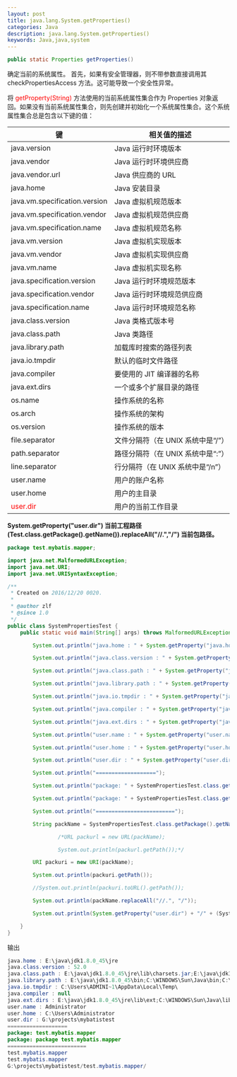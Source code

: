 ```yaml
---
layout: post
title: java.lang.System.getProperties()
categories: Java
description: java.lang.System.getProperties()
keywords: Java,java,system
---
```

```java
public static Properties getProperties()
```
确定当前的系统属性。 
首先，如果有安全管理器，则不带参数直接调用其 checkPropertiesAccess 方法。这可能导致一个安全性异常。

将 <font color='red'>getProperty(String)</font> 方法使用的当前系统属性集合作为 Properties 对象返回。如果没有当前系统属性集合，则先创建并初始化一个系统属性集合。这个系统属性集合总是包含以下键的值： 

| 键  | 相关值的描述  |
| ------------ | ------------ |
| java.version  | Java 运行时环境版本  |
| java.vendor  | Java 运行时环境供应商  |
| java.vendor.url  | Java 供应商的 URL  |
| java.home  | Java 安装目录  |
| java.vm.specification.version  | Java 虚拟机规范版本  |
| java.vm.specification.vendor  | Java 虚拟机规范供应商  |
| java.vm.specification.name  | Java 虚拟机规范名称  |
|  java.vm.version | Java 虚拟机实现版本  |
| java.vm.vendor  | Java 虚拟机实现供应商  |
| java.vm.name  |Java 虚拟机实现名称   |
| java.specification.version  | Java 运行时环境规范版本  |
| java.specification.vendor  |  Java 运行时环境规范供应商 |
| java.specification.name  | Java 运行时环境规范名称  |
|  java.class.version |  Java 类格式版本号 |
| java.class.path  | Java 类路径  |
| java.library.path  | 加载库时搜索的路径列表  |
| java.io.tmpdir  | 默认的临时文件路径  |
| java.compiler  | 要使用的 JIT 编译器的名称  |
| java.ext.dirs  | 一个或多个扩展目录的路径  |
| os.name  | 操作系统的名称  |
| os.arch  | 操作系统的架构  |
| os.version  | 操作系统的版本  |
| file.separator  | 文件分隔符（在 UNIX 系统中是“/”）  |
| path.separator  | 路径分隔符（在 UNIX 系统中是“:”）  |
| line.separator  |  行分隔符（在 UNIX 系统中是“/n”） |
| user.name  | 用户的账户名称  |
| user.home  | 用户的主目录  |
| <font color='red'>user.dir</font>  |  用户的当前工作目录 |

**System.getProperty("user.dir")  当前工程路径**
**(Test.class.getPackage().getName()).replaceAll("//.","/")   当前包路径。**

```java
package test.mybatis.mapper;

import java.net.MalformedURLException;
import java.net.URI;
import java.net.URISyntaxException;

/**
 * Created on 2016/12/20 0020.
 *
 * @author zlf
 * @since 1.0
 */
public class SystemPropertiesTest {
    public static void main(String[] args) throws MalformedURLException, URISyntaxException {

        System.out.println("java.home : " + System.getProperty("java.home"));

        System.out.println("java.class.version : " + System.getProperty("java.class.version"));

        System.out.println("java.class.path : " + System.getProperty("java.class.path"));

        System.out.println("java.library.path : " + System.getProperty("java.library.path"));

        System.out.println("java.io.tmpdir : " + System.getProperty("java.io.tmpdir"));

        System.out.println("java.compiler : " + System.getProperty("java.compiler"));

        System.out.println("java.ext.dirs : " + System.getProperty("java.ext.dirs"));

        System.out.println("user.name : " + System.getProperty("user.name"));

        System.out.println("user.home : " + System.getProperty("user.home"));

        System.out.println("user.dir : " + System.getProperty("user.dir"));

        System.out.println("===================");

        System.out.println("package: " + SystemPropertiesTest.class.getPackage().getName());

        System.out.println("package: " + SystemPropertiesTest.class.getPackage().toString());

        System.out.println("=========================");

        String packName = SystemPropertiesTest.class.getPackage().getName();

                /*URL packurl = new URL(packName);

                System.out.println(packurl.getPath());*/

        URI packuri = new URI(packName);

        System.out.println(packuri.getPath());

        //System.out.println(packuri.toURL().getPath());

        System.out.println(packName.replaceAll("//.", "/"));

        System.out.println(System.getProperty("user.dir") + "/" + (SystemPropertiesTest.class.getPackage().getName()).replaceAll("//.", "/") + "/");

    }
}

```

输出
```java
java.home : E:\java\jdk1.8.0_45\jre
java.class.version : 52.0
java.class.path : E:\java\jdk1.8.0_45\jre\lib\charsets.jar;E:\java\jdk1.8.0_45\jre\lib\deploy.jar;E:\java\jdk1.8.0_45\jre\lib\ext\access-bridge-64.jar;E:\java\jdk1.8.0_45\jre\lib\ext\cldrdata.jar;E:\java\jdk1.8.0_45\jre\lib\ext\dnsns.jar;E:\java\jdk1.8.0_45\jre\lib\ext\jaccess.jar;E:\java\jdk1.8.0_45\jre\lib\ext\jfxrt.jar;E:\java\jdk1.8.0_45\jre\lib\ext\localedata.jar;E:\java\jdk1.8.0_45\jre\lib\ext\nashorn.jar;E:\java\jdk1.8.0_45\jre\lib\ext\sunec.jar;E:\java\jdk1.8.0_45\jre\lib\ext\sunjce_provider.jar;E:\java\jdk1.8.0_45\jre\lib\ext\sunmscapi.jar;E:\java\jdk1.8.0_45\jre\lib\ext\sunpkcs11.jar;E:\java\jdk1.8.0_45\jre\lib\ext\zipfs.jar;E:\java\jdk1.8.0_45\jre\lib\javaws.jar;E:\java\jdk1.8.0_45\jre\lib\jce.jar;E:\java\jdk1.8.0_45\jre\lib\jfr.jar;E:\java\jdk1.8.0_45\jre\lib\jfxswt.jar;E:\java\jdk1.8.0_45\jre\lib\jsse.jar;E:\java\jdk1.8.0_45\jre\lib\management-agent.jar;E:\java\jdk1.8.0_45\jre\lib\plugin.jar;E:\java\jdk1.8.0_45\jre\lib\resources.jar;E:\java\jdk1.8.0_45\jre\lib\rt.jar;G:\projects\mybatistest\build\classes\test;G:\projects\mybatistest\build\classes\main;G:\projects\mybatistest\build\resources\main;G:\FileGradle\.gradle\caches\modules-2\files-2.1\log4j\log4j\1.2.16\7999a63bfccbc7c247a9aea10d83d4272bd492c6\log4j-1.2.16.jar;G:\FileGradle\.gradle\caches\modules-2\files-2.1\org.mybatis\mybatis\3.2.6\4c53554a5f32a4315eeb4dbf74faf49cec449f5f\mybatis-3.2.6.jar;G:\FileGradle\.gradle\caches\modules-2\files-2.1\mysql\mysql-connector-java\5.1.18\85dfedad243dc0303ad7ae3a323c39421d220690\mysql-connector-java-5.1.18.jar;G:\FileGradle\.gradle\caches\modules-2\files-2.1\junit\junit\4.12\2973d150c0dc1fefe998f834810d68f278ea58ec\junit-4.12.jar;G:\FileGradle\.gradle\caches\modules-2\files-2.1\org.mybatis\mybatis-spring\1.3.0\d1dbdc46cac543447ffd5aeda59f1a9bb34f0912\mybatis-spring-1.3.0.jar;G:\FileGradle\.gradle\caches\modules-2\files-2.1\org.hamcrest\hamcrest-core\1.3\42a25dc3219429f0e5d060061f71acb49bf010a0\hamcrest-core-1.3.jar;E:\Program Files (x86)\JetBrains\IntelliJ IDEA 2016.3\lib\idea_rt.jar;G:\ideaconfig\.IntelliJIdea2016.1\system\groovyHotSwap\gragent.jar
java.library.path : E:\java\jdk1.8.0_45\bin;C:\WINDOWS\Sun\Java\bin;C:\WINDOWS\system32;C:\WINDOWS;F:\android\SDK\platform-tools;F:\nexus-2.3.1-01-bundle\nexus-2.3.1-01\bin;C:\ProgramData\Oracle\Java\javapath;F:\oracle\product\10.2.0\db_2\bin;C:\WINDOWS\system32;C:\WINDOWS;C:\WINDOWS\System32\Wbem;C:\WINDOWS\System32\WindowsPowerShell\v1.0\;E:\java\jdk1.8.0_45\bin;E:\java\jdk1.8.0_45\jre\bin;E:\Program Files (x86)\MySQL\MySQL Server 5.5\bin;F:\apache-maven-3.1.1\bin;F:\gradle-2.5-all\bin;E:\Program Files\TortoiseSVN\bin;F:\groovy-2.4.4\bin;C:\Program Files (x86)\NVIDIA Corporation\PhysX\Common;e:\Program Files (x86)\Git\cmd;F:\lib\spring-boot-cli-1.3.5.RELEASE-bin\spring-1.3.5.RELEASE\bin;C:\Program Files\nodejs\;F:\android\SDK\tools;D:\React_Native\watchman;C:\Users\Administrator\AppData\Local\Programs\Python\Python35\Scripts\;C:\Users\Administrator\AppData\Local\Programs\Python\Python35\;C:\Users\Administrator\AppData\Roaming\npm;.
java.io.tmpdir : C:\Users\ADMINI~1\AppData\Local\Temp\
java.compiler : null
java.ext.dirs : E:\java\jdk1.8.0_45\jre\lib\ext;C:\WINDOWS\Sun\Java\lib\ext
user.name : Administrator
user.home : C:\Users\Administrator
user.dir : G:\projects\mybatistest
===================
package: test.mybatis.mapper
package: package test.mybatis.mapper
=========================
test.mybatis.mapper
test.mybatis.mapper
G:\projects\mybatistest/test.mybatis.mapper/
```
